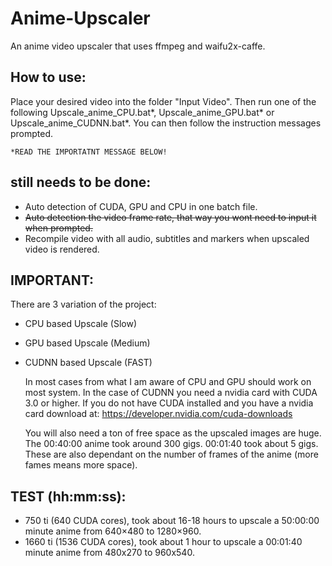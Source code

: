 # Anime-Upscaler
An anime video upscaler that uses ffmpeg and waifu2x-caffe.

## How to use: ##

Place your desired video into the folder "Input Video". Then run one of the following Upscale_anime_CPU.bat*, Upscale_anime_GPU.bat* or Upscale_anime_CUDNN.bat*. You can then follow the instruction messages prompted.

	*READ THE IMPORTATNT MESSAGE BELOW!

## still needs to be done: ##

* Auto detection of CUDA, GPU and CPU in one batch file.
* ~~Auto detection the video frame rate, that way you wont need to input it when prompted.~~
* Recompile video with all audio, subtitles and markers when upscaled video is rendered.

## IMPORTANT: ##

There are 3 variation of the project:
* CPU based Upscale (Slow)
* GPU based Upscale (Medium)
* CUDNN based Upscale (FAST)

	In most cases from what I am aware of CPU and GPU should work on most system.
	In the case of CUDNN you need a nvidia card with CUDA 3.0 or higher.
	If you do not have CUDA installed and you have a nvidia card download at:
	https://developer.nvidia.com/cuda-downloads

	You will also need a ton of free space as the upscaled images are huge.
	The 00:40:00 anime took around 300 gigs. 00:01:40 took about 5 gigs.
	These are also dependant on the number of frames of the anime (more fames means more space).

## TEST (hh:mm:ss): ##

* 750  ti (640 CUDA cores), took about 16-18 hours to upscale a 50:00:00 minute anime from 640×480 to 1280×960.
* 1660 ti (1536 CUDA cores), took about 1 hour to upscale a 00:01:40 minute anime from 480x270 to 960x540.
